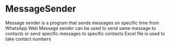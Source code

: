 # MessageSender
Message sender is a program that sends messages on specific time from WhatsApp Web
Message sender can be used to send same message to contacts or send specific messages to specific contacts
Excel file is used to take contact numbers
